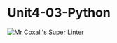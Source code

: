 # Unit4-03-Python
[![Mr Coxall's Super Linter](https://github.com/<ICS3U-C-Programming-Enoch-O/Unit4-03-Python>/workflows/Mr%20Coxall's%20Super%20Linter/badge.svg)](https://github.com/<ICS3U-C-Programming-Enoch-O/Unit4-03-Python>/actions/)
